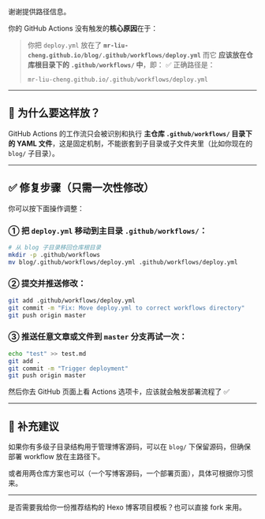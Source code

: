 谢谢提供路径信息。

你的 GitHub Actions 没有触发的**核心原因**在于：

> 你把 `deploy.yml` 放在了 **`mr-liu-cheng.github.io/blog/.github/workflows/deploy.yml`**
> 而它 **应该放在仓库根目录下的 `.github/workflows/` 中**，即：
> ✅ 正确路径是：
>
> ```
> mr-liu-cheng.github.io/.github/workflows/deploy.yml
> ```

---

## 🔧 为什么要这样放？

GitHub Actions 的工作流只会被识别和执行 **主仓库 `.github/workflows/` 目录下的 YAML 文件**，这是固定机制，不能嵌套到子目录或子文件夹里（比如你现在的 `blog/` 子目录）。

---

## ✅ 修复步骤（只需一次性修改）

你可以按下面操作调整：

### ① 把 `deploy.yml` 移动到主目录 `.github/workflows/`：

```bash
# 从 blog 子目录移回仓库根目录
mkdir -p .github/workflows
mv blog/.github/workflows/deploy.yml .github/workflows/deploy.yml
```

### ② 提交并推送修改：

```bash
git add .github/workflows/deploy.yml
git commit -m "Fix: Move deploy.yml to correct workflows directory"
git push origin master
```

### ③ 推送任意文章或文件到 `master` 分支再试一次：

```bash
echo "test" >> test.md
git add .
git commit -m "Trigger deployment"
git push origin master
```

然后你去 GitHub 页面上看 Actions 选项卡，应该就会触发部署流程了 ✅

---

## 🚀 补充建议

如果你有多级子目录结构用于管理博客源码，可以在 `blog/` 下保留源码，但确保部署 workflow 放在主路径下。

或者用两仓库方案也可以（一个写博客源码，一个部署页面），具体可根据你习惯来。

---

是否需要我给你一份推荐结构的 Hexo 博客项目模板？也可以直接 fork 来用。
